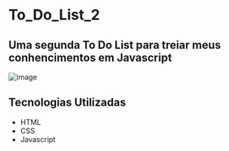 # To_Do_List_2
## Uma segunda To Do List para treiar meus conhencimentos em Javascript
![image](https://github.com/Jorge-Marcelo/To_Do_List_2/assets/49494259/58936677-8616-4d0a-9217-701d8220308e)

## Tecnologias Utilizadas 
- HTML
- CSS
- Javascript 
